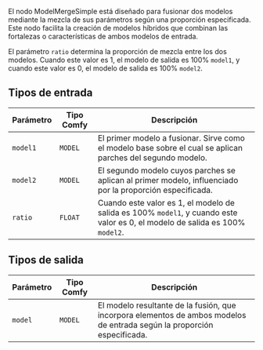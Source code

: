 
El nodo ModelMergeSimple está diseñado para fusionar dos modelos mediante la mezcla de sus parámetros según una proporción especificada. Este nodo facilita la creación de modelos híbridos que combinan las fortalezas o características de ambos modelos de entrada.

El parámetro `ratio` determina la proporción de mezcla entre los dos modelos. Cuando este valor es 1, el modelo de salida es 100% `model1`, y cuando este valor es 0, el modelo de salida es 100% `model2`.

## Tipos de entrada

| Parámetro | Tipo Comfy | Descripción |
|-----------|-------------|-------------|
| `model1`  | `MODEL`     | El primer modelo a fusionar. Sirve como el modelo base sobre el cual se aplican parches del segundo modelo. |
| `model2`  | `MODEL`     | El segundo modelo cuyos parches se aplican al primer modelo, influenciado por la proporción especificada. |
| `ratio`   | `FLOAT`     | Cuando este valor es 1, el modelo de salida es 100% `model1`, y cuando este valor es 0, el modelo de salida es 100% `model2`. |

## Tipos de salida

| Parámetro | Tipo Comfy | Descripción |
|-----------|-------------|-------------|
| `model`   | `MODEL`     | El modelo resultante de la fusión, que incorpora elementos de ambos modelos de entrada según la proporción especificada. |
